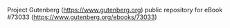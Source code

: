 Project Gutenberg (https://www.gutenberg.org) public repository
for eBook #73033 (https://www.gutenberg.org/ebooks/73033)

